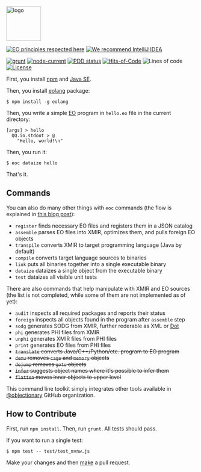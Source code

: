 <img alt="logo" src="https://www.objectionary.com/cactus.svg" height="92px" />

[![EO principles respected here](https://www.elegantobjects.org/badge.svg)](https://www.elegantobjects.org)
[![We recommend IntelliJ IDEA](https://www.elegantobjects.org/intellij-idea.svg)](https://www.jetbrains.com/idea/)

[![grunt](https://github.com/objectionary/eoc/actions/workflows/grunt.yml/badge.svg)](https://github.com/objectionary/eoc/actions/workflows/grunt.yml)
[![node-current](https://img.shields.io/node/v/eolang)](https://www.npmjs.com/package/eolang)
[![PDD status](http://www.0pdd.com/svg?name=objectionary/eoc)](http://www.0pdd.com/p?name=objectionary/eoc)
[![Hits-of-Code](https://hitsofcode.com/github/objectionary/eoc)](https://hitsofcode.com/view/github/objectionary/eoc)
![Lines of code](https://img.shields.io/tokei/lines/github/objectionary/eoc)
[![License](https://img.shields.io/badge/license-MIT-green.svg)](https://github.com/objectionary/eoc/blob/master/LICENSE.txt)

First, you install [npm](https://docs.npmjs.com/downloading-and-installing-node-js-and-npm)
and [Java SE](https://www.oracle.com/java/technologies/downloads/).

Then, you install [eolang](https://www.npmjs.com/package/eolang) package:

```
$ npm install -g eolang
```

Then, you write a simple [EO](https://www.eolang.org) program in `hello.eo` file
in the current directory:

```
[args] > hello
  QQ.io.stdout > @
    "Hello, world!\n"
```

Then, you run it:

```
$ eoc dataize hello
```

That's it.

## Commands

You can also do many other things with `eoc` commands
(the flow is explained in [this blog post](https://www.yegor256.com/2021/10/21/objectionary.html)):

  * `register` finds necessary EO files and registers them in a JSON catalog
  * `assemble` parses EO files into XMIR, optimizes them, and pulls foreign EO objects
  * `transpile` converts XMIR to target programming language (Java by default)
  * `compile` converts target language sources to binaries
  * `link` puts all binaries together into a single executable binary
  * `dataize` dataizes a single object from the executable binary
  * `test` dataizes all visible unit tests

There are also commands that help manipulate with XMIR and EO sources 
(the list is not completed, while some of them are not implemented as of yet):

  * `audit` inspects all required packages and reports their status
  * `foreign` inspects all objects found in the program after `assemble` step
  * `sodg` generates SODG from XMIR, further rederable as XML or [Dot](https://en.wikipedia.org/wiki/DOT_%28graph_description_language%29)
  * `phi` generates PHI files from XMIR
  * `unphi` generates XMIR files from PHI files
  * `print` generates EO files from PHI files
  * <del>`translate` converts Java/C++/Python/etc. program to EO program</del>
  * <del>`demu` removes `cage` and `memory` objects</del>
  * <del>`dejump` removes `goto` objects</del>
  * <del>`infer` suggests object names where it's possible to infer them</del>
  * <del>`flatten` moves inner objects to upper level</del>

This command line toolkit simply integrates other tools available in
[@objectionary](https://github.com/objectionary) GitHub organization.

## How to Contribute

First, run `npm install`. Then, run `grunt`. All tests should pass.

If you want to run a single test:

```
$ npm test -- test/test_mvnw.js
```

Make your changes and then [make](https://www.yegor256.com/2014/04/15/github-guidelines.html) a pull request.
